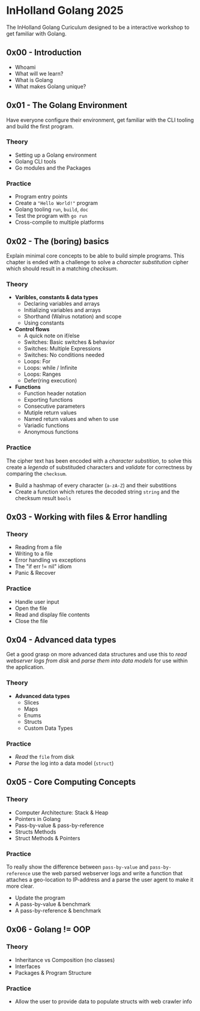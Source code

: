 # InHolland Golang 2025
The InHolland Golang Curiculum designed to be a interactive workshop to get familiar with Golang.

## 0x00 - Introduction
- Whoami
- What will we learn?
- What is Golang
- What makes Golang unique?

## 0x01 - The Golang Environment
Have everyone configure their environment, get familiar with the CLI tooling and build the first program.

### Theory
- Setting up a Golang environment
- Golang CLI tools
- Go modules and the Packages

### Practice
- Program entry points
- Create a `"Hello World!"` program
- Golang tooling `run`, `build`, `doc`
- Test the program with `go run`
- Cross-compile to multiple platforms

## 0x02 - The (boring) basics
Explain minimal core concepts to be able to build simple programs. This chapter is ended with a challenge to solve a _character substitution_ cipher which should result in a matching _checksum_.

### Theory
- **Varibles, constants & data types**
  - Declaring variables and arrays
  - Initializing variables and arrays
  - Shorthand (Walrus notation) and scope
  - Using constants
- **Control flows**
  - A quick note on if/else
  - Switches: Basic switches & behavior
  - Switches: Multiple Expressions
  - Switches: No conditions needed
  - Loops: For
  - Loops: while / Infinite
  - Loops: Ranges
  - Defer(ring execution)
- **Functions**
  - Function header notation
  - Exporting functions
  - Consecutive parameters
  - Mutiple return values
  - Named return values and when to use
  - Variadic functions
  - Anonymous functions

### Practice
The cipher text has been encoded with a _character substition_, to solve this create a _legenda_ of substituded characters and _validate_ for correctness by comparing the `checksum`.

 - Build a hashmap of every character (`a-zA-Z`) and their substitions
 - Create a function which retures  the decoded string `string` and the checksum result `bools`

## 0x03 - Working with files & Error handling
### Theory
- Reading from a file
- Writing to a file
- Error handling vs exceptions
- The "if err != nil" idiom
- Panic & Recover

### Practice
- Handle user input
- Open the file
- Read and display file contents
- Close the file

## 0x04 - Advanced data types
Get a good grasp on more advanced data structures and use this to _read webserver logs from disk_ and _parse them into data models_ for use within the application.

### Theory
- **Advanced data types**
  - Slices
  - Maps
  - Enums
  - Structs
  - Custom Data Types

### Practice
 - _Read_ the `file` from disk
 - _Parse_ the log into a data model (`struct`)

## 0x05 - Core Computing Concepts
### Theory
- Computer Architecture: Stack & Heap
- Pointers in Golang
- Pass-by-value & pass-by-reference
- Structs Methods
- Struct Methods & Pointers

### Practice
To really show the difference between `pass-by-value` and `pass-by-reference` use the web parsed webserver logs and write a function that attaches a geo-location to IP-address and a parse the user agent to make it more clear.
  - Update the program
  - A pass-by-value & benchmark
  - A pass-by-reference & benchmark

## 0x06 - Golang != OOP
### Theory
- Inheritance vs Composition (no classes)
- Interfaces
- Packages & Program Structure

### Practice
- Allow the user to provide data to populate structs with web crawler info
